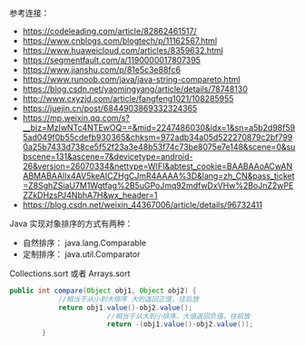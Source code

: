 ###
参考连接：
- https://codeleading.com/article/82862461517/
- https://www.cnblogs.com/blogtech/p/11162567.html
- https://www.huaweicloud.com/articles/8359632.html
- https://segmentfault.com/a/1190000017807395
- https://www.jianshu.com/p/81e5c3e88fc6
- https://www.runoob.com/java/java-string-compareto.html
- https://blog.csdn.net/yaomingyang/article/details/78748130
- http://www.cxyzjd.com/article/fangfeng1021/108285955
- https://juejin.cn/post/6844903869332324365
- https://mp.weixin.qq.com/s?__biz=MzIwNTc4NTEwOQ==&mid=2247486030&idx=1&sn=a5b2d98f595ad049f0b55cdefb930365&chksm=972adb34a05d522270879c2bf7990a25b7433d738ce5f52f23a3e48b53f74c73be8075e7e148&scene=0&subscene=131&ascene=7&devicetype=android-26&version=26070334&nettype=WIFI&abtest_cookie=BAABAAoACwANABMABAAllx4AV5keAICZHgCJmR4AAAA%3D&lang=zh_CN&pass_ticket=Z8SghZSiaU7M1Wgtfag%2B5uGPoJmq92mdfwDxVHw%2BoJnZ2wPEZZkDHzsPJ4NbhA7H&wx_header=1
- https://blog.csdn.net/weixin_44367006/article/details/96732411

Java 实现对象排序的方式有两种：
- 自然排序： java.lang.Comparable
- 定制排序： java.util.Comparator 

Collections.sort 或者 Arrays.sort

```java
public int compare(Object obj1, Object obj2) {
            //相当于从小到大排序 大的返回正值，往后放
            return obj1.value()-obj2.value();
                        //相当于从大到小排序，大值返回负值，往前放
                        return -(obj1.value()-obj2.value());
        }
```